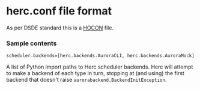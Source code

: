 # herc.conf file format

As per DSDE standard this is a [HOCON](https://github.com/typesafehub/config/blob/master/HOCON.md) file.

### Sample contents

`scheduler.backends=[herc.backends.AuroraCLI, herc.backends.AuroraMock]`

A list of Python import paths to Herc scheduler backends. Herc will attempt to make a backend of each type in turn, stopping at (and using) the first backend that doesn't raise `aurorabackend.BackendInitException`.
